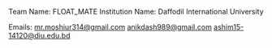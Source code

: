 Team Name: FLOAT_MATE
Institution Name: Daffodil International University

Emails:
mr.moshiur314@gmail.com
anikdash989@gmail.com
ashim15-14120@diu.edu.bd
